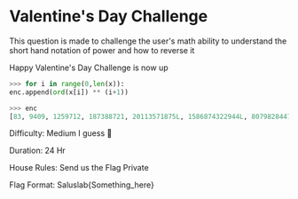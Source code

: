 # Valentine's Day Challenge 

This question is made to challenge the user's math ability to understand the short hand notation of power and how to reverse it 


Happy Valentine's Day Challenge is now up

```python
>>> for i in range(0,len(x)):
enc.append(ord(x[i]) ** (i+1))

>>> enc
[83, 9409, 1259712, 187388721, 20113571875L, 1586874322944L, 80798284478113L, 8507630225817856L, 6443858614676334363L, 3743906242624487424L, 7516865509350965248L, 68719476736000000000000L, 5497558138880000000000000L, 1956410986640441413344189841L, 463291230159753366058349609375L, 8953136790196197357146289012736L, 148613013882162475899836956672L, 7155577026378634231908944079486976L, 277864679818687128933845596553451L, 69485158708621551460806432855897931776L, 25695969452033992329379379343259582070784L, 15286700631942576193765185769276826401L, 32974321035493774488828614324632075320164352L, 135637000670178176410246734932581577148578721L, 26469779601696885595885078146238811314105987548828125L]
```
Difficulty: Medium I guess 🤣

Duration: 24 Hr

House Rules: Send us the Flag Private 

Flag Format: Saluslab{Something_here}
